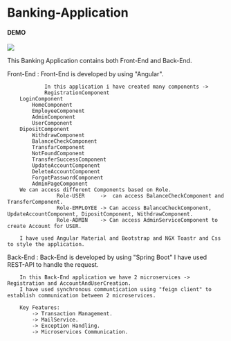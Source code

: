 # Banking-Application

#### DEMO

![](https://github.com/praveen-gandreti/Banking-Application/assets/130206094/0323ba79-cce0-4fcf-b9bc-a128b264b984)

This Banking Application contains both Front-End and Back-End.

Front-End :
                Front-End is developed by using "Angular".

  
                In this application i have created many components -> 
                RegistrationComponent
		LoginComponent
    		HomeComponent
    		EmployeeComponent
    		AdminComponent
    		UserComponent
   		DipositComponent
    		WithdrawComponent
    		BalanceCheckComponent
    		TransfarComponent
    		NotFoundComponent
    		TransferSuccessComponent
    		UpdateAccountComponent
    		DeleteAccountComponent
    		ForgotPasswordComponent
    		AdminPageComponent
		We can access different Components based on Role.
   					Role-USER     ->  can access BalanceCheckComponent and TransferComponent.
					Role-EMPLOYEE -> Can access BalanceCheckComponent, UpdateAccountComponent, DipositComponent, WithdrawComponent.
					Role-ADMIN    -> Can access AdminServiceComponent to create Account for USER.
		
		I have used Angular Material and Bootstrap and NGX Toastr and Css to style the application.

Back-End  :
		Back-End is developed by using "Spring Boot" I have used REST-API to handle the request.

		In this Back-End application we have 2 microservices -> Registration and AccountAndUserCreation.
		I have used synchronous communtication using "feign client" to establish communication between 2 microservices.
		
		Key Features: 
			-> Transaction Management.
			-> MailService.
			-> Exception Handling.
			-> Microservices Communication.
		
		
		

		
    	    
